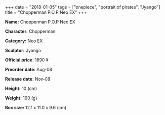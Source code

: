 +++
date = "2018-01-05"
tags = ["onepiece", "portrait of pirates", "Jyango"]
title = "Chopperman P.O.P Neo EX"
+++

**Name:** Chopperman P.O.P Neo EX

**Character:** Chopperman

**Category:** Neo EX 

**Sculptor:** Jyango

**Official price:** 1890 ¥

**Preorder date:** Aug-08

**Release date:** Nov-08

**Height:** 10 (cm)

**Weight:** 190 (g)

**Box size:** 12.1 x 11.0 x 9.6 (cm)


